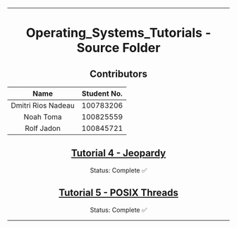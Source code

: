 <hr>
<div align="center">

# Operating_Systems_Tutorials - Source Folder

## Contributors

| Name | Student No. |
|:---:|:---:|
| Dmitri Rios Nadeau | 100783206 |
| Noah Toma | 100825559 |
| Rolf Jadon | 100845721 |

## [Tutorial 4 - Jeopardy](/Tutorial_4)
Status: Complete ✅

## [Tutorial 5 - POSIX Threads](/Tutorial_5)
Status: Complete ✅

</div>
<hr>
